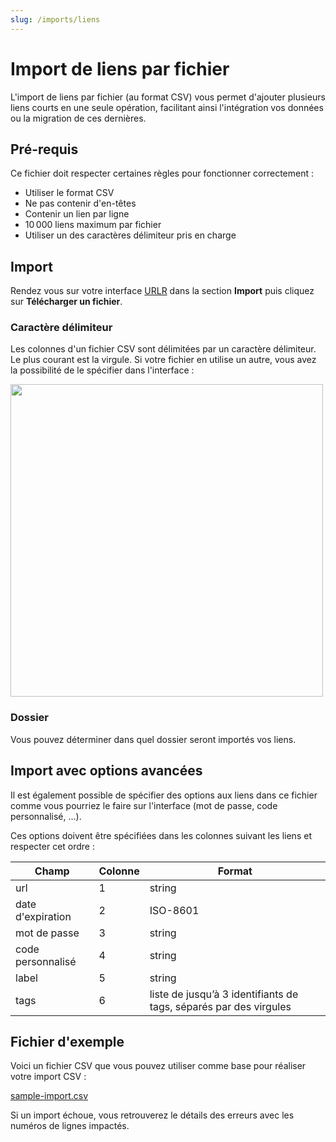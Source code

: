 ```yaml
---
slug: /imports/liens
---
```


# Import de liens par fichier

L'import de liens par fichier (au format CSV) vous permet d'ajouter plusieurs liens courts en une seule opération, facilitant ainsi l'intégration vos données ou la migration de ces dernières.

## Pré-requis

Ce fichier doit respecter certaines règles pour fonctionner correctement :

- Utiliser le format CSV
- Ne pas contenir d'en-têtes
- Contenir un lien par ligne
- 10 000 liens maximum par fichier
- Utiliser un des caractères délimiteur pris en charge

## Import

Rendez vous sur votre interface [URLR](https://urlr.me/app/?r=import_links) dans la section **Import** puis cliquez sur **Télécharger un fichier**.

### Caractère délimiteur

Les colonnes d'un fichier CSV sont délimitées par un caractère délimiteur.
Le plus courant est la virgule. Si votre fichier en utilise un autre, vous avez la possibilité de le spécifier dans l'interface :

<img src="/img/docs/import/delimiter.png" width="500" />

### Dossier

Vous pouvez déterminer dans quel dossier seront importés vos liens.

## Import avec options avancées

Il est également possible de spécifier des options aux liens dans ce fichier comme vous pourriez le faire sur l'interface (mot de passe, code personnalisé, ...).

Ces options doivent être spécifiées dans les colonnes suivant les liens et respecter cet ordre :

| Champ | Colonne | Format
|---|---|---|
| url | 1 | string |
| date d'expiration | 2 | ISO-8601 |
| mot de passe | 3 | string |
| code personnalisé | 4 | string |
| label | 5 | string |
| tags | 6 | liste de jusqu’à 3 identifiants de tags, séparés par des virgules |

## Fichier d'exemple

Voici un fichier CSV que vous pouvez utiliser comme base pour réaliser votre import CSV :

[sample-import.csv](/csv/import/sample-import.csv)

Si un import échoue, vous retrouverez le détails des erreurs avec les numéros de lignes impactés.